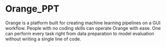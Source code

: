 # Orange_PPT
Orange is a platform built for creating machine learning pipelines on a GUI workflow. People with no coding skills can operate Orange with ease. One can perform every task right from data preparation to model evaluation without writing a single line of code.
